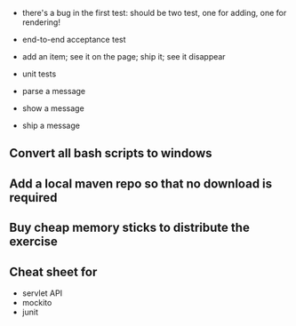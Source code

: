 
 - there's a bug in the first test: should be two test, one for adding, one for rendering!

 - end-to-end acceptance test
  - add an item; see it on the page; ship it; see it disappear


 - unit tests
  - parse a message
  - show a message
  - ship a message


## Convert all bash scripts to windows

## Add a local maven repo so that no download is required

## Buy cheap memory sticks to distribute the exercise

## Cheat sheet for
 - servlet API
 - mockito
 - junit
